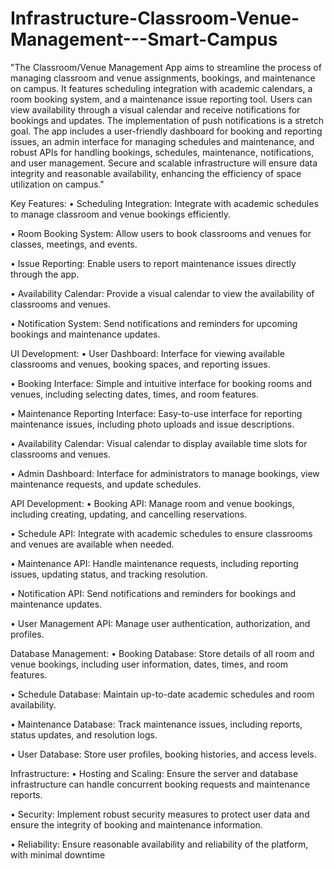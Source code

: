 # Infrastructure-Classroom-Venue-Management---Smart-Campus

"The Classroom/Venue Management App aims to streamline the process of managing classroom
and venue assignments, bookings, and maintenance on campus. It features scheduling
integration with academic calendars, a room booking system, and a maintenance issue reporting
tool. Users can view availability through a visual calendar and receive notifications for bookings
and updates. The implementation of push notifications is a stretch goal. The app includes a
user-friendly dashboard for booking and reporting issues, an admin interface for managing
schedules and maintenance, and robust APIs for handling bookings, schedules, maintenance,
notifications, and user management. Secure and scalable infrastructure will ensure data
integrity and reasonable availability, enhancing the efficiency of space utilization on campus." 



Key Features:
• Scheduling Integration: Integrate with academic schedules to manage classroom and
venue bookings efficiently.

• Room Booking System: Allow users to book classrooms and venues for classes,
meetings, and events.

• Issue Reporting: Enable users to report maintenance issues directly through the app.

• Availability Calendar: Provide a visual calendar to view the availability of classrooms
and venues.

• Notification System: Send notifications and reminders for upcoming bookings and
maintenance updates.

UI Development:
• User Dashboard: Interface for viewing available classrooms and venues, booking
spaces, and reporting issues.

• Booking Interface: Simple and intuitive interface for booking rooms and venues,
including selecting dates, times, and room features.

• Maintenance Reporting Interface: Easy-to-use interface for reporting maintenance
issues, including photo uploads and issue descriptions.

• Availability Calendar: Visual calendar to display available time slots for classrooms
and venues.

• Admin Dashboard: Interface for administrators to manage bookings, view maintenance
requests, and update schedules.

API Development:
• Booking API: Manage room and venue bookings, including creating, updating, and
cancelling reservations.

• Schedule API: Integrate with academic schedules to ensure classrooms and venues
are available when needed.

• Maintenance API: Handle maintenance requests, including reporting issues, updating
status, and tracking resolution.

• Notification API: Send notifications and reminders for bookings and maintenance
updates.

• User Management API: Manage user authentication, authorization, and profiles.


Database Management:
• Booking Database: Store details of all room and venue bookings, including user
information, dates, times, and room features.

• Schedule Database: Maintain up-to-date academic schedules and room availability.

• Maintenance Database: Track maintenance issues, including reports, status updates,
and resolution logs.

• User Database: Store user profiles, booking histories, and access levels.

Infrastructure:
• Hosting and Scaling: Ensure the server and database infrastructure can handle
concurrent booking requests and maintenance reports.

• Security: Implement robust security measures to protect user data and ensure the
integrity of booking and maintenance information.

• Reliability: Ensure reasonable availability and reliability of the platform, with minimal
downtime


